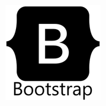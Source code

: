  <img src="https://raw.githubusercontent.com/devicons/devicon/master/icons/bootstrap/bootstrap-plain-wordmark.svg" /> 
